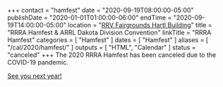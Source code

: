 +++
contact = "hamfest"
date = "2020-09-19T08:00:00-05:00"
publishDate = "2020-01-01T01:00:00-06:00"
endTime	 = "2020-09-19T14:00:00-05:00"
location = "[RRV Fairgrounds Hartl Building](/places/rrv-fairgrounds-hartl-building)"
title = "RRRA Hamfest & ARRL Dakota Division Convention"
linkTitle = "RRRA Hamfest"
categories = [ "Hamfest" ]
dates = [ "Hamfest" ]
aliases = [ "/cal/2020/hamfest/" ]
outputs = [ "HTML", "Calendar" ]
status = "canceled"
+++
The 2020 RRRA Hamfest has been canceled due to the COVID-19 pandemic.

[See you next year!](https://hamfest.rrra.org/2021)
